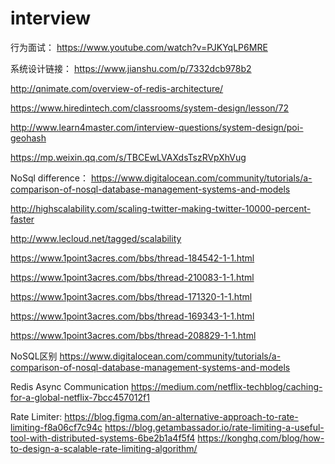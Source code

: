 # interview

行为面试：
https://www.youtube.com/watch?v=PJKYqLP6MRE

系统设计链接：
https://www.jianshu.com/p/7332dcb978b2

http://qnimate.com/overview-of-redis-architecture/

https://www.hiredintech.com/classrooms/system-design/lesson/72

http://www.learn4master.com/interview-questions/system-design/poi-geohash

https://mp.weixin.qq.com/s/TBCEwLVAXdsTszRVpXhVug


NoSql difference：
https://www.digitalocean.com/community/tutorials/a-comparison-of-nosql-database-management-systems-and-models

http://highscalability.com/scaling-twitter-making-twitter-10000-percent-faster

http://www.lecloud.net/tagged/scalability

https://www.1point3acres.com/bbs/thread-184542-1-1.html

https://www.1point3acres.com/bbs/thread-210083-1-1.html

https://www.1point3acres.com/bbs/thread-171320-1-1.html

https://www.1point3acres.com/bbs/thread-169343-1-1.html

https://www.1point3acres.com/bbs/thread-208829-1-1.html


NoSQL区别
https://www.digitalocean.com/community/tutorials/a-comparison-of-nosql-database-management-systems-and-models

Redis Async Communication
https://medium.com/netflix-techblog/caching-for-a-global-netflix-7bcc457012f1

Rate Limiter:
https://blog.figma.com/an-alternative-approach-to-rate-limiting-f8a06cf7c94c
https://blog.getambassador.io/rate-limiting-a-useful-tool-with-distributed-systems-6be2b1a4f5f4
https://konghq.com/blog/how-to-design-a-scalable-rate-limiting-algorithm/
